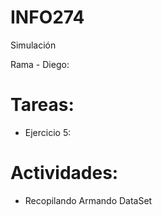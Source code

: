 # INFO274
Simulación

Rama - Diego:

# Tareas:

- Ejercicio 5:

# Actividades:

- Recopilando Armando DataSet


